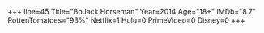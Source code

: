 +++
line=45
Title="BoJack Horseman"
Year=2014
Age="18+"
IMDb="8.7"
RottenTomatoes="93%"
Netflix=1
Hulu=0
PrimeVideo=0
Disney=0
+++

